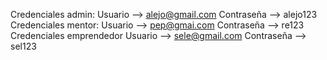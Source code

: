 Credenciales admin: 
Usuario --> alejo@gmail.com
Contraseña --> alejo123
Credenciales mentor: 
Usuario --> pep@gmai.com
Contraseña --> re123
Credenciales emprendedor 
Usuario --> sele@gmail.com
Contraseña --> sel123
